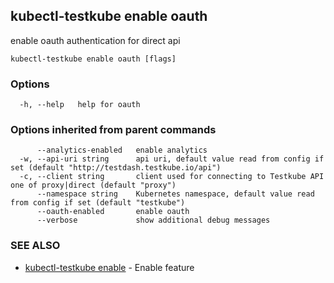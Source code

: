 ## kubectl-testkube enable oauth

enable oauth authentication for direct api

```
kubectl-testkube enable oauth [flags]
```

### Options

```
  -h, --help   help for oauth
```

### Options inherited from parent commands

```
      --analytics-enabled   enable analytics
  -w, --api-uri string      api uri, default value read from config if set (default "http://testdash.testkube.io/api")
  -c, --client string       client used for connecting to Testkube API one of proxy|direct (default "proxy")
      --namespace string    Kubernetes namespace, default value read from config if set (default "testkube")
      --oauth-enabled       enable oauth
      --verbose             show additional debug messages
```

### SEE ALSO

* [kubectl-testkube enable](kubectl-testkube_enable.md)	 - Enable feature


